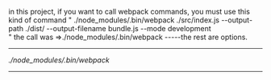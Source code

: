 in this project, if you want to call webpack commands, 
you must use this kind of command
"
./node_modules/.bin/webpack ./src/index.js --output-path ./dist/ --output-filename bundle.js --mode development   
"
the call was =>./node_modules/.bin/webpack -----the rest are options. 
*****************************
*./node_modules/.bin/webpack*
*****************************